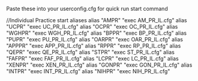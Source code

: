 Paste these into your userconfig.cfg for quick run start command

//Individual Practice start aliases
alias "AMPR" "exec AM_PR_IL.cfg"
alias "UCPR" "exec UC_PR_IL.cfg"
alias "OCPR" "exec OC_PR_IL.cfg"
alias "WGHPR" "exec WGH_PR_IL.cfg"
alias "BPPR" "exec BP_PR_IL.cfg"
alias "PUPR" "exec PU_PR_IL.cfg"
alias "OARPR" "exec OAR_PR_IL.cfg"
alias "APPPR" "exec APP_PR_IL.cfg"
alias "RPPR" "exec RP_PR_IL.cfg"
alias "QEPR" "exec QE_PR_IL.cfg"
alias "STPR" "exec ST_PR_IL.cfg"
alias "FAFPR" "exec FAF_PR_IL.cfg"
alias "LCPR" "exec LC_PR_IL.cfg"
alias "XENPR" "exec XEN_PR_IL.cfg"
alias "GONPR" "exec GON_PR_IL.cfg"
alias "INTPR" "exec INT_PR_IL.cfg"
alias "NIHPR" "exec NIH_PR_IL.cfg"
